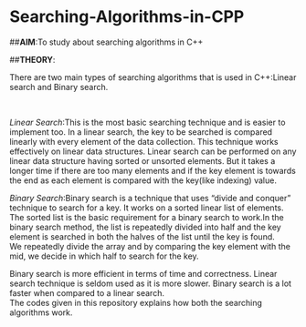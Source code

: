 # Searching-Algorithms-in-CPP

##**AIM**:To study about searching algorithms in C++

##**THEORY**:
<p>There are two main types of  searching algorithms that is used in C++:Linear search and Binary search.</p><br>

*Linear Search*:This is the most basic searching technique and is easier to implement too. In a linear search, the key to be searched is compared linearly with every element of the data collection. This technique works effectively on linear data structures. Linear search can be performed on any linear data structure having sorted or unsorted elements. But it takes a longer time if there are too many elements and if the key element is towards the end as each element is compared with the key(like indexing) value.<br>

*Binary Search*:Binary search is a technique that uses “divide and conquer” technique to search for a key. It works on a sorted linear list of elements. The sorted list is the basic requirement for a binary search to work.In the binary search method, the list is repeatedly divided into half and the key element is searched in both the halves of the list until the key is found.<br>
We repeatedly divide the array and by comparing the key element with the mid, we decide in which half to search for the key.<br>

Binary search is more efficient in terms of time and correctness. Linear search technique is seldom used as it is more slower. Binary search is a lot faster when compared to a linear search.<br>
The codes given in this repository explains how both the searching algorithms work.
